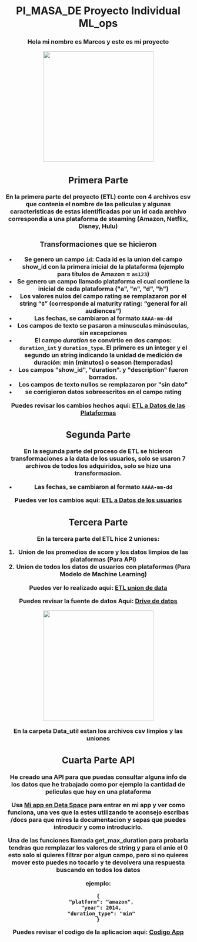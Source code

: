 # <h1 align=center> PI_MASA_DE Proyecto Individual ML_ops <h/>

<h3 align=center>Hola mi nombre es Marcos y este es mi proyecto <h/>

<p align="center">
<img src="https://media.tenor.com/f_EOn4JhDZUAAAAC/anya-forger-smile.gif"  height=300>
</p>

## Primera Parte
En la primera parte del proyecto (ETL) conte con 4 archivos csv que contenia el nombre de las peliculas y algunas caracteristicas de estas identificadas por un id
cada archivo correspondia a una plataforma de steaming (Amazon, Netflix, Disney, Hulu)
### Transformaciones que se hicieron
+ Se genero un campo **`id`**: Cada id es la union del campo show_id con la primera inicial de la plataforma (ejemplo para títulos de Amazon = **`as123`**)
+ Se genero un campo llamado plataforma el cual contiene la inicial de cada plataforma ("a", "n", "d", "h")
+ Los valores nulos del campo rating se remplazaron por el string “**`G`**” (corresponde al maturity rating: “general for all audiences”)
+ Las fechas, se cambiaron al formato **`AAAA-mm-dd`**
+ Los campos de texto se pasaron a minusculas **minúsculas**, sin excepciones
+ El campo ***duration*** se convirtio en dos campos: **`duration_int`** y **`duration_type`**. 
El primero es un integer y el segundo un string indicando la unidad de medición de duración: min (minutos) o season (temporadas)
+ Los campos "show_id", "duration". y "description" fueron borrados.
+ Los campos de texto nullos se remplazaron por "sin dato"
+ se corrigieron datos sobreescritos en el campo rating

Puedes revisar los cambios hechos aqui:
[ETL a Datos de las Plataformas](https://github.com/Marcostamal/proyecto_mar_seg_01/blob/main/Data_Cleaning_Plataformas.ipynb)

## Segunda Parte
En la segunda parte del proceso de ETL se hicieron transformaciones a la data de los usuarios, solo se usaron 7 archivos de todos los adquiridos, solo se hizo una transformacion.
+ Las fechas, se cambiaron al formato **`AAAA-mm-dd`** 
 
Puedes ver los cambios aqui: 
[ETL a Datos de los usuarios](https://github.com/Marcostamal/proyecto_mar_seg_01/blob/main/Data_Cleaning_UserScore.ipynb)

## Tercera Parte
En la tercera parte del ETL hice 2 uniones:
 1. Union de los promedios de score y los datos limpios de las plataformas (Para API)
 2. Union de todos los datos de usuarios con plataformas (Para Modelo de Machine Learning)
 
Puedes ver lo realizado aqui:
[ETL union de data](https://github.com/Marcostamal/proyecto_mar_seg_01/blob/main/Union_Data.ipynb)
 
Puedes revisar la fuente de datos Aqui: 
[Drive de datos](https://drive.google.com/drive/folders/1225oX7a5IgmPLOSO90WAVNcvo8zn1g1h?usp=share_link)
<p align="center">
<img src="https://cdn-icons-png.flaticon.com/512/2875/2875333.png"  height=300>
</p>
En la carpeta Data_util estan los archivos csv limpios y las uniones

## Cuarta Parte API 
He creado una API para que puedas consultar alguna info de los datos que he trabajado como por ejemplo la cantidad de peliculas que hay en una plataforma

Usa [Mi app en Deta Space](https://deta.space/discovery/r/picwku2bnhqhcywo) para entrar en mi app y ver como funciona, una ves que la estes utilizando te aconsejo escribas /docs para que mires la documentacion y sepas que puedes introducir y como introducirlo.

Una de las funciones llamada get_max_duration para probarla tendras que remplazar los valores de string y para el anio el 0 esto solo si quieres filtrar por algun campo, pero si no quieres mover esto puedes no tocarlo y te devolvera una respuesta buscando en todos los datos

ejemplo:
~~~
{
  "platform": "amazon",
  "year": 2014,
  "duration_type": "min"
}
~~~

Puedes revisar el codigo de la aplicacion aqui: [Codigo App](https://github.com/Marcostamal/proyecto_mar_seg_01/blob/main/main.py)
